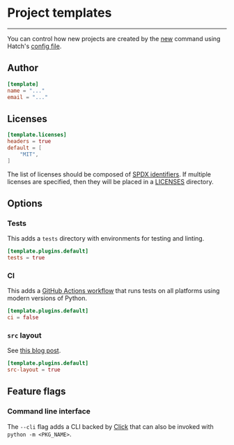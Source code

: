 # Project templates

-----

You can control how new projects are created by the [new](../cli/reference.md#hatch-new) command using Hatch's [config file](hatch.md).

## Author

```toml tab="config.toml"
[template]
name = "..."
email = "..."
```

## Licenses

```toml tab="config.toml"
[template.licenses]
headers = true
default = [
    "MIT",
]
```

The list of licenses should be composed of [SPDX identifiers](https://spdx.org/licenses/). If multiple licenses are specified, then they will be placed in a [LICENSES](https://reuse.software/faq/#multi-licensing) directory.

## Options

### Tests

This adds a `tests` directory with environments for testing and linting.

```toml tab="config.toml"
[template.plugins.default]
tests = true
```

### CI

This adds a [GitHub Actions workflow](https://docs.github.com/en/actions/learn-github-actions/understanding-github-actions#workflows) that runs tests on all platforms using modern versions of Python.

```toml tab="config.toml"
[template.plugins.default]
ci = false
```

### `src` layout

See [this blog post](https://blog.ionelmc.ro/2014/05/25/python-packaging/).

```toml tab="config.toml"
[template.plugins.default]
src-layout = true
```

## Feature flags

### Command line interface

The `--cli` flag adds a CLI backed by [Click](https://github.com/pallets/click) that can also be invoked with `python -m <PKG_NAME>`.
